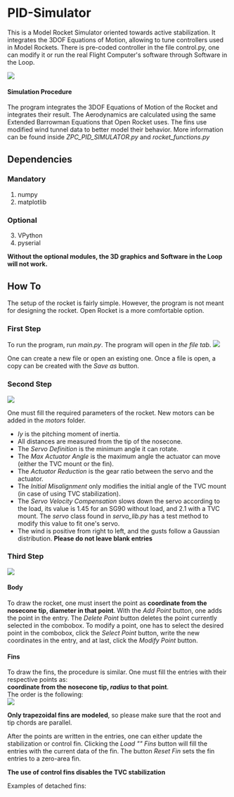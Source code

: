 # PID-Simulator
This is a Model Rocket Simulator oriented towards active stabilization. It integrates the 3DOF Equations of Motion, allowing to tune controllers used in Model Rockets. There is pre-coded controller in the file control.py, one can modify it or run the real Flight Computer's software through Software in the Loop.

![](/Images/Readme/GIF-TVC-only.gif)

#### Simulation Procedure
The program integrates the 3DOF Equations of Motion of the Rocket and integrates their result. The Aerodynamics are calculated using the same Extended Barrowman Equations that Open Rocket uses. The fins use modified wind tunnel data to better model their behavior. More information can be found inside *ZPC_PID_SIMULATOR.py* and *rocket_functions.py*

## Dependencies
### Mandatory
1. numpy 
2. matplotlib
### Optional
3. VPython
4. pyserial


**Without the optional modules, the 3D graphics and Software in the Loop will not work.**

## How To
The setup of the rocket is fairly simple. However, the program is not meant for designing the rocket. Open Rocket is a more comfortable option.
### First Step
To run the program, run *main.py*.
The program will open in *the file tab*.
![](/Images/Readme/Screenshot_1.png)

One can create a new file or open an existing one. Once a file is open, a copy can be created with the *Save as* button.

### Second Step
![](/Images/Readme/Screenshot_2.png)

One must fill the required parameters of the rocket. New motors can be added in the *motors* folder. 
- *Iy* is the pitching moment of inertia.
- All distances are measured from the tip of the nosecone.
- The *Servo Definition* is the minimum angle it can rotate.
- The *Max Actuator Angle* is the maximum angle the actuator can move (either the TVC mount or the fin).
- The *Actuator Reduction* is the gear ratio between the servo and the actuator.
- The *Initial Misalignment* only modifies the initial angle of the TVC mount (in case of using TVC stabilization).
- The *Servo Velocity Compensation* slows down the servo according  to the load, its value is 1.45 for an SG90 without load, and 2.1 with a TVC mount. The *servo* class found in *servo_lib.py* has a test method to modify this value to fit one's servo.
- The wind is positive from right to left, and the gusts follow a Gaussian distribution.
**Please do not leave blank entries**

### Third Step
![](/Images/Readme/Screenshot_3.png)

#### Body
To draw the rocket, one must insert the point as **coordinate from the nosecone tip, diameter in that point**.
With the *Add Point* button, one adds the point in the entry. The *Delete Point* button deletes the point currently selected in the combobox. To modify a point, one has to select the desired point in the combobox, click the *Select Point* button, write the new coordinates in the entry, and at last, click the *Modify Point* button.  

#### Fins
To draw the fins, the procedure is similar. One must fill the entries with their respective points as:  
**coordinate from the nosecone tip, *radius* to that point**.   
The order is the following:  
![](/Images/Readme/Screenshot_8.png)

**Only trapezoidal fins are modeled**, so please make sure that the root and tip chords are parallel.

After the points are written in the entries, one can either update the stabilization or control fin. Clicking the *Load "" Fins* button will fill the entries with the current data of the fin. The button *Reset Fin* sets the fin entries to a zero-area fin.

**The use of control fins disables the TVC stabilization**  

Examples of detached fins:



